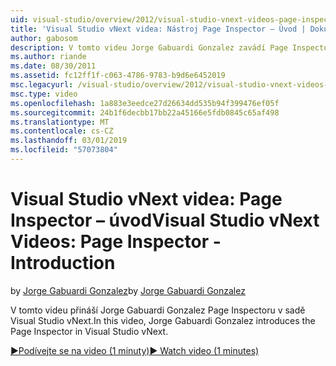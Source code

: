 ```yaml
---
uid: visual-studio/overview/2012/visual-studio-vnext-videos-page-inspector-introduction
title: 'Visual Studio vNext videa: Nástroj Page Inspector – Úvod | Dokumentace Microsoftu'
author: gabosom
description: V tomto videu Jorge Gabuardi Gonzalez zavádí Page Inspectoru v sadě Visual Studio vNext
ms.author: riande
ms.date: 08/30/2011
ms.assetid: fc12ff1f-c063-4786-9783-b9d6e6452019
msc.legacyurl: /visual-studio/overview/2012/visual-studio-vnext-videos-page-inspector-introduction
msc.type: video
ms.openlocfilehash: 1a883e3eedce27d26634dd535b94f399476ef05f
ms.sourcegitcommit: 24b1f6decbb17bb22a45166e5fdb0845c65af498
ms.translationtype: MT
ms.contentlocale: cs-CZ
ms.lasthandoff: 03/01/2019
ms.locfileid: "57073804"
---
```

<a name="visual-studio-vnext-videos-page-inspector---introduction"></a><span data-ttu-id="8e40c-103">Visual Studio vNext videa: Page Inspector – úvod</span><span class="sxs-lookup"><span data-stu-id="8e40c-103">Visual Studio vNext Videos: Page Inspector - Introduction</span></span>
====================
<span data-ttu-id="8e40c-104">by [Jorge Gabuardi Gonzalez](https://github.com/gabosom)</span><span class="sxs-lookup"><span data-stu-id="8e40c-104">by [Jorge Gabuardi Gonzalez](https://github.com/gabosom)</span></span>

<span data-ttu-id="8e40c-105">V tomto videu přináší Jorge Gabuardi Gonzalez Page Inspectoru v sadě Visual Studio vNext.</span><span class="sxs-lookup"><span data-stu-id="8e40c-105">In this video, Jorge Gabuardi Gonzalez introduces the Page Inspector in Visual Studio vNext.</span></span>

[<span data-ttu-id="8e40c-106">&#9654;Podívejte se na video (1 minuty)</span><span class="sxs-lookup"><span data-stu-id="8e40c-106">&#9654; Watch video (1 minutes)</span></span>](https://channel9.msdn.com/Blogs/ASP-NET-Site-Videos/visual-studio-vnext-videos-page-inspector-introduction)
